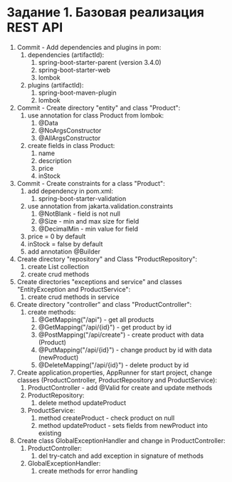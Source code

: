 # Задание 1. Базовая реализация REST API

1. Commit - Add dependencies and plugins in pom:
   1. dependencies (artifactId):
      1. spring-boot-starter-parent (version 3.4.0)
      2. spring-boot-starter-web
      3. lombok
   2. plugins (artifactId):
      1. spring-boot-maven-plugin
      2. lombok
2. Commit - Create directory "entity" and class "Product": 
   1. use annotation for class Product from lombok:
      1. @Data
      2. @NoArgsConstructor
      3. @AllArgsConstructor
   2. create fields in class Product:
      1. name
      2. description
      3. price
      4. inStock
3. Commit - Create constraints for a class "Product":
   1. add dependency in pom.xml:
      1. spring-boot-starter-validation
   2. use annotation from jakarta.validation.constraints
      1. @NotBlank - field is not null
      2. @Size - min and max size for field
      3. @DecimalMin - min value for field
   3. price = 0 by default
   4. inStock = false by default
   5. add annotation @Builder
4. Create directory "repository" and Class "ProductRepository":
   1. create List collection
   2. create crud methods
5. Create directories "exceptions and service" and classes "EntityException and ProductService":
   1. create crud methods in service
6. Create directory "controller" and class "ProductController":
   1. create methods:
      1. @GetMapping("/api") - get all products
      2. @GetMapping("/api/{id}") - get product by id
      3. @PostMapping("/api/create") - create product with data (Product)
      4. @PutMapping("/api/{id}") - change product by id with data (newProduct)
      5. @DeleteMapping("/api/{id}") - delete product by id
7. Create application.properties, AppRunner for start project, change classes (ProductController, ProductRepository and ProductService):
   1. ProductController - add @Valid for create and update methods
   2. ProductRepository:
      1. delete method updateProduct
   3. ProductService:
      1. method createProduct - check product on null
      2. method updateProduct - sets fields from newProduct into existing
8. Create class GlobalExceptionHandler and change in ProductController:
      1. ProductController:
         1. del try-catch and add exception in signature of methods
      2. GlobalExceptionHandler:
         1. create methods for error handling
